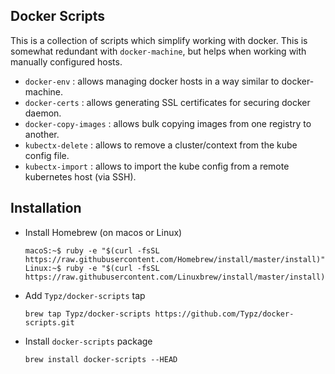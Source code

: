 Docker Scripts
--------------

This is a collection of scripts which simplify working with docker.
This is somewhat redundant with `docker-machine`, but helps when working with manually
configured hosts.

* `docker-env` : allows managing docker hosts in a way similar to docker-machine.
* `docker-certs` : allows generating SSL certificates for securing docker daemon.
* `docker-copy-images` : allows bulk copying images from one registry to another.
* `kubectx-delete` : allows to remove a cluster/context from the kube config file.
* `kubectx-import` : allows to import the kube config from a remote kubernetes host (via SSH).

## Installation

* Install Homebrew (on macos or Linux)

	```
	macoS:~$ ruby -e "$(curl -fsSL https://raw.githubusercontent.com/Homebrew/install/master/install)"
	Linux:~$ ruby -e "$(curl -fsSL https://raw.githubusercontent.com/Linuxbrew/install/master/install)"
	```

* Add `Typz/docker-scripts` tap

	```
	brew tap Typz/docker-scripts https://github.com/Typz/docker-scripts.git
	```

* Install `docker-scripts` package

	```
	brew install docker-scripts --HEAD
	```
